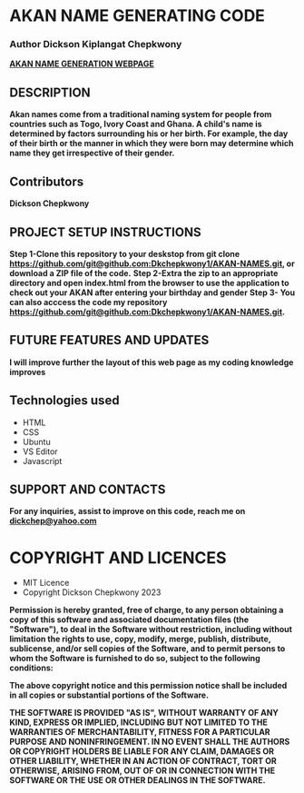 # AKAN NAME GENERATING CODE
      
### Author Dickson Kiplangat Chepkwony
  **[AKAN NAME GENERATION WEBPAGE](https://github.com/git@github.com:Dkchepkwony1/AKAN-NAMES.git "Dickson Chepkwony")**

## DESCRIPTION
  **Akan names come from a traditional naming system for people from countries such as Togo, Ivory Coast and Ghana. A child's name is determined by factors surrounding his or her birth. For example, the day of their birth or the manner in which they were born may determine which name they get irrespective of their gender.**
## Contributors
  **Dickson Chepkwony**

## PROJECT SETUP INSTRUCTIONS
  **Step 1-Clone this repository to your deskstop from git clone https://github.com/git@github.com:Dkchepkwony1/AKAN-NAMES.git, or download a ZIP file of the code.**
  **Step 2-Extra the zip to an appropriate directory and open index.html from the browser to use the application to check out your AKAN after entering your birthday and gender**
  **Step 3- You can also acccess the code my repository https://github.com/git@github.com:Dkchepkwony1/AKAN-NAMES.git.**

## FUTURE FEATURES AND UPDATES
**I will improve further the layout of this web page as my coding knowledge improves**

## Technologies used
<ul>
  <li>HTML</li>
  <li>CSS</li>
  <li>Ubuntu</li>
  <li>VS Editor</li>
  <li>Javascript</li>
</ul>

## SUPPORT AND CONTACTS
  **For any inquiries, assist to improve on this code, reach me on dickchep@yahoo.com**

<h1><strong>COPYRIGHT AND LICENCES</strong></h1>
<ul>
  <li>MIT Licence</li>
  <li>Copyright Dickson Chepkwony 2023</li>
</ul>

**Permission is hereby granted, free of charge, to any person obtaining a copy of this software and associated documentation files (the "Software"), to deal in the Software without restriction, including without limitation the rights to use, copy, modify, merge, publish, distribute, sublicense, and/or sell copies of the Software, and to permit persons to whom the Software is furnished to do so, subject to the following conditions:**

**The above copyright notice and this permission notice shall be included in all copies or substantial portions of the Software.**

**THE SOFTWARE IS PROVIDED "AS IS", WITHOUT WARRANTY OF ANY KIND, EXPRESS OR IMPLIED, INCLUDING BUT NOT LIMITED TO THE WARRANTIES OF MERCHANTABILITY, FITNESS FOR A PARTICULAR PURPOSE AND NONINFRINGEMENT. IN NO EVENT SHALL THE AUTHORS OR COPYRIGHT HOLDERS BE LIABLE FOR ANY CLAIM, DAMAGES OR OTHER LIABILITY, WHETHER IN AN ACTION OF CONTRACT, TORT OR OTHERWISE, ARISING FROM, OUT OF OR IN CONNECTION WITH THE SOFTWARE OR THE USE OR OTHER DEALINGS IN THE SOFTWARE.**
